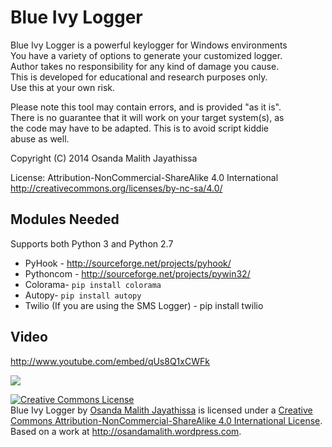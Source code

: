 Blue Ivy Logger
===============

                                                                         
  Blue Ivy Logger is a powerful keylogger for Windows environments       
  You have a variety of options to generate your customized logger.      
  Author takes no responsibility for any kind of damage you cause.       
  This is developed for educational and research purposes only.          
  Use this at your own risk.                                             
                                                                         
  Please note this tool may contain errors, and is provided "as it is".    
  There is no guarantee that it will work on your target system(s), as   
  the code may have to be adapted. This is to avoid script kiddie        
  abuse as well.                                                         
                                                                         
  Copyright (C) 2014 Osanda Malith Jayathissa                            
                                                                         
  License: Attribution-NonCommercial-ShareAlike 4.0 International        
  http://creativecommons.org/licenses/by-nc-sa/4.0/                      
                                                                         

## Modules Needed

Supports both Python 3 and Python 2.7

* PyHook - http://sourceforge.net/projects/pyhook/
* Pythoncom - http://sourceforge.net/projects/pywin32/
* Colorama- `pip install colorama`
* Autopy- `pip install autopy`
* Twilio (If you are using the SMS Logger) - pip install twilio

## Video

http://www.youtube.com/embed/qUs8Q1xCWFk

<img src="http://i.imgur.com/S8HXkPI.png">


<a rel="license" href="http://creativecommons.org/licenses/by-nc-sa/4.0/"><img alt="Creative Commons License" style="border-width:0" src="https://i.creativecommons.org/l/by-nc-sa/4.0/88x31.png" /></a><br /><span xmlns:dct="http://purl.org/dc/terms/" property="dct:title">Blue Ivy Logger</span> by <a xmlns:cc="http://creativecommons.org/ns#" href="http://osandamalith.github.io/Blue" property="cc:attributionName" rel="cc:attributionURL">Osanda Malith Jayathissa</a> is licensed under a <a rel="license" href="http://creativecommons.org/licenses/by-nc-sa/4.0/">Creative Commons Attribution-NonCommercial-ShareAlike 4.0 International License</a>.<br />Based on a work at <a xmlns:dct="http://purl.org/dc/terms/" href="http://osandamalith.wordpress.com" rel="dct:source">http://osandamalith.wordpress.com</a>.
